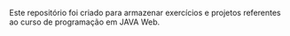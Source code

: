 Este repositório foi criado para armazenar exercícios e projetos referentes ao curso de programação em JAVA Web.